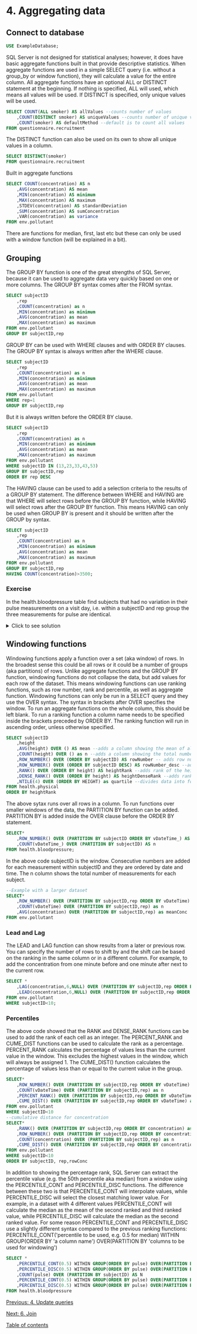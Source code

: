 # 4. Aggregating data
## Connect to database
```SQL
USE ExampleDatabase;
```
SQL Server is not designed for statistical analyses; however, it does have basic aggregate functions built in that provide descriptive statistics. When aggregate functions are used in a simple SELECT query (i.e. without a group_by or window function), they will calculate a value for the entire column. All aggregate functions have an optional ALL or DISTINCT statement at the beginning. If nothing is specified, ALL will used, which means all values will be used. If DISTINCT is specified, only unique values will be used. 
```SQL
SELECT COUNT(ALL smoker) AS allValues --counts number of values
	,COUNT(DISTINCT smoker) AS uniqueValues --counts number of unique values
	,COUNT(smoker) AS defaultMethod --default is to count all values
FROM questionnaire.recruitment
```
The DISTINCT function can also be used on its own to show all unique values in a column.
```SQL
SELECT DISTINCT(smoker)
FROM questionnaire.recruitment
```
Built in aggregate functions
```SQL
SELECT COUNT(concentration) AS n
	,AVG(concentration) AS mean
	,MIN(concentration) AS minimum
	,MAX(concentration) AS maximum
	,STDEV(concentration) AS standardDeviation
	,SUM(concentration) AS sumConcentration
	,VAR(concentration) as variance
FROM env.pollutant
```
There are functions for median, first, last etc but these can only be used with a window function (will be explained in a bit).

## Grouping
The GROUP BY function is one of the great strengths of SQL Server, because it can be used to aggregate data very quickly based on one or more columns. The GROUP BY syntax comes after the FROM syntax.
```SQL
SELECT subjectID
	,rep
	,COUNT(concentration) as n
	,MIN(concentration) as minimum
	,AVG(concentration) as mean
	,MAX(concentration) as maximum
FROM env.pollutant
GROUP BY subjectID,rep
```
GROUP BY can be used with WHERE clauses and with ORDER BY clauses. The GROUP BY syntax is always written after the WHERE clause. 

```SQL
SELECT subjectID
	,rep
	,COUNT(concentration) as n
	,MIN(concentration) as minimum
	,AVG(concentration) as mean
	,MAX(concentration) as maximum
FROM env.pollutant
WHERE rep=1
GROUP BY subjectID,rep
```
But it is always written before the ORDER BY clause. 
```SQL
SELECT subjectID
	,rep
	,COUNT(concentration) as n
	,MIN(concentration) as minimum
	,AVG(concentration) as mean
	,MAX(concentration) as maximum
FROM env.pollutant
WHERE subjectID IN (13,23,33,43,53)
GROUP BY subjectID,rep  
ORDER BY rep DESC 
```

The HAVING clause can be used to add a selection criteria to the results of a GROUP BY statement. The difference between WHERE and HAVING are that WHERE will select rows before the GROUP BY function, while HAVING will select rows after the GROUP BY function. This means HAVING can only be used when GROUP BY is present and it should be written after the GROUP by syntax.

```SQL
SELECT subjectID
	,rep
	,COUNT(concentration) as n
	,MIN(concentration) as minimum
	,AVG(concentration) as mean
	,MAX(concentration) as maximum
FROM env.pollutant
GROUP BY subjectID,rep
HAVING COUNT(concentration)>3500;  
```
### Exercise
In the health.bloodpressure table find subjects that had no variation in their pulse measurements on a visit day, i.e. within a subjectID and rep group the three measurements for pulse are identical. 
<details>
	<summary>Click to see solution</summary>

```SQL
SELECT subjectID
	,rep
	,min(pulse) as minimum
	,max(pulse) as maximum
FROM health.bloodpressure
GROUP BY subjectID,rep
HAVING min(pulse)=max(pulse)
```

</details>

## Windowing functions
Windowing functions apply a function over a set (aka window) of rows. In the broadest sense this could be all rows or it could be a number of groups (aka partitions) of rows. Unlike aggregate functions and the GROUP BY function, windowing functions do not collapse the data, but add values for each row of the dataset. This means windowing functions can use ranking functions, such as row number, rank and percentile, as well as aggregate function. Windowing functions can only be run in a SELECT query and they use the OVER syntax. The syntax in brackets after OVER specifies the window. To run an aggregate functions on the whole column, this should be left blank. To run a ranking function a column name needs to be specified inside the brackets preceded by ORDER BY. The ranking function will run in ascending order, unless otherwise specified.  

```SQL
SELECT subjectID
	,height
	,AVG(height) OVER () AS mean --adds a column showing the mean of all heights, the same value will be shown in each row 
	,COUNT(height) OVER () as n --adds a column showing the total number of heights, the same value will be shown in each row
	,ROW_NUMBER() OVER (ORDER BY subjectID) AS rowNumber -- adds row numbers based on subjectID
	,ROW_NUMBER() OVER (ORDER BY subjectID DESC) AS rowNumber_desc --adds row numbers based on subjectID in descending order
	,RANK() OVER (ORDER BY height) AS heightRank --adds rank of the height
	,DENSE_RANK() OVER (ORDER BY height) AS heightDenseRank --adds ranks as continuous numbers
	,NTILE(4) OVER (ORDER BY HEIGHT) as quartile --divides data into four equal sized groups based on rank
FROM health.physical
ORDER BY heightRank
```

The above sytax runs over all rows in a column. To run functions over smaller windows of the data, the PARTITION BY function can be added. PARTITION BY is added inside the OVER clause before the ORDER BY statement.

```SQL
SELECT*
	,ROW_NUMBER() OVER (PARTITION BY subjectID ORDER BY vDateTime_) AS rowNumber
	,COUNT(vDateTime_) OVER (PARTITION BY subjectID) AS n
FROM health.bloodpressure;
```

In the above code subjectID is the window. Consecutive numbers are added for each measurement within subjectID and they are ordered by date and time. The n column shows the total number of measurements for each subject. 
```SQL
--Example with a larger dataset
SELECT*
	,ROW_NUMBER() OVER (PARTITION BY subjectID,rep ORDER BY vDateTime) as rowNumber
	,COUNT(vDateTime) OVER (PARTITION BY subjectID,rep) as n
	,AVG(concentration) OVER (PARTITION BY subjectID,rep) as meanConc
FROM env.pollutant
```

### Lead and Lag
The LEAD and LAG function can show results from a later or previous row. You can specify the number of rows to shift by and the shift can be based on the ranking in the same column or in a different column. For example, to add the concentration from one minute before and one minute after next to the current row. 
```SQL
SELECT *
	,LAG(concentration,6,NULL) OVER (PARTITION BY subjectID,rep ORDER BY vDateTime) as previousMinute
	,LEAD(concentration,6,NULL) OVER (PARTITION BY subjectID,rep ORDER BY vDateTime) as nextMinute
FROM env.pollutant
WHERE subjectID<10;
```

### Percentiles
The above code showed that the RANK and DENSE_RANK functions can be used to add the rank of each cell as an integer. The PERCENT_RANK and CUME_DIST functions can be used to calculate the rank as a percentage. PERCENT_RANK calculates the percentage of values less than the current value in the window. This excludes the highest values in the window, which will always be assigned 1. The CUME_DIST() function calculates the percentage of values less than or equal to the current value in the group.  
```SQL
SELECT*
	,ROW_NUMBER() OVER (PARTITION BY subjectID,rep ORDER BY vDateTime) as rowDateTime
	,COUNT(vDateTime) OVER (PARTITION BY subjectID,rep) as n
	,PERCENT_RANK() OVER (PARTITION BY subjectID,rep ORDER BY vDateTime) as rowPercentRank
	,CUME_DIST() OVER (PARTITION BY subjectID,rep ORDER BY vDateTime) as rowCumeDist
FROM env.pollutant 
WHERE subjectID<10
--cumulative distance for concentration
SELECT*
	,RANK() OVER (PARTITION BY subjectID,rep ORDER BY concentration) as rankConc
	,ROW_NUMBER() OVER (PARTITION BY subjectID,rep ORDER BY concentration) as rowConc
	,COUNT(concentration) OVER (PARTITION BY subjectID,rep) as n
	,CUME_DIST() OVER (PARTITION BY subjectID,rep ORDER BY concentration) as concCumeDist
FROM env.pollutant 
WHERE subjectID<10 	
ORDER BY subjectID, rep,rowConc
```

In addition to showing the percentage rank, SQL Server can extract the percentile value (e.g. the 50th percentile aka median) from a window using the PERCENTILE_CONT and PERCENTILE_DISC functions. The difference between these two is that PERCENTILE_CONT will interpolate values, while PERCENTILE_DISC will select the closest matching lower value. For example, in a dataset with 4 different values PERCENTILE_CONT will calculate the median as the mean of the second ranked and third ranked value, while PERCENTILE_DISC will calculate the median as the second ranked value. For some reason PERCENTILE_CONT and PERCENTILE_DISC use a slightly different syntax compared to the previous ranking fiunctions: PERCENTILE_CONT('percentile to be used, e.g. 0.5 for median) WITHIN GROUP(ORDER BY 'a column name') OVER(PARTITION BY 'columns to be used for windowing')   
```SQL
SELECT *
	,PERCENTILE_CONT(0.5) WITHIN GROUP(ORDER BY pulse) OVER(PARTITION BY subjectID,rep) As medianPulseDay
	,PERCENTILE_DISC(0.5) WITHIN GROUP(ORDER BY pulse) OVER(PARTITION BY subjectID,rep) As percDiscFunc
	,COUNT(pulse) OVER (PARTITION BY subjectID) AS N
	,PERCENTILE_CONT(0.5) WITHIN GROUP(ORDER BY pulse) OVER(PARTITION BY subjectID) As medianPulseAll
	,PERCENTILE_DISC(0.5) WITHIN GROUP(ORDER BY pulse) OVER(PARTITION BY subjectID) As percDiscFunc2
FROM health.bloodpressure
```

[Previous: 4. Update queries](Section4_update.md)

[Next: 6. Join](Section6_join.md)

[Table of contents](index.md)
